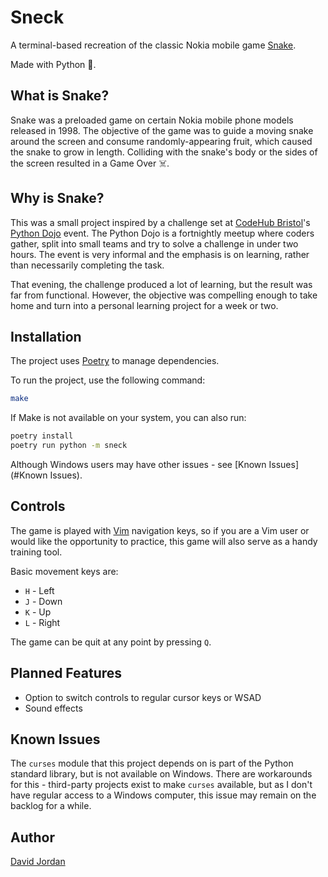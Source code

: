 # Sneck

A terminal-based recreation of the classic Nokia mobile game
[Snake](https://en.wikipedia.org/wiki/Snake_(1998_video_game)).

Made with Python 🐍.


## What is Snake?

Snake was a preloaded game on certain Nokia mobile phone models released in
1998. The objective of the game was to guide a moving snake around the screen and
consume randomly-appearing fruit, which caused the snake to grow in length.
Colliding with the snake's body or the sides of the screen resulted in a Game
Over ☠️.


## Why is Snake?

This was a small project inspired by a challenge set at [CodeHub
Bristol](https://www.meetup.com/codehub-bristol/)'s [Python
Dojo](https://bristol.github.io/code-hub-bristol/python-code-dojo-workshop-wednesdays-date/)
event. The Python Dojo is a fortnightly meetup where coders gather, split into
small teams and try to solve a challenge in under two hours. The event is very
informal and the emphasis is on learning, rather than necessarily completing the
task.

That evening, the challenge produced a lot of learning, but the result was far
from functional. However, the objective was compelling enough to take home and
turn into a personal learning project for a week or two.


## Installation

The project uses [Poetry](https://python-poetry.org/) to manage dependencies.

To run the project, use the following command:

```bash
make
```

If Make is not available on your system, you can also run:

```bash
poetry install
poetry run python -m sneck
```

Although Windows users may have other issues - see [Known Issues](#Known
Issues).


## Controls

The game is played with [Vim](https://en.wikipedia.org/wiki/Vim_(text_editor))
navigation keys, so if you are a Vim user or would like the opportunity to
practice, this game will also serve as a handy training tool.

Basic movement keys are:

* `H` - Left
* `J` - Down
* `K` - Up
* `L` - Right

The game can be quit at any point by pressing `Q`.


## Planned Features

* Option to switch controls to regular cursor keys or WSAD
* Sound effects


## Known Issues

The `curses` module that this project depends on is part of the Python standard
library, but is not available on Windows. There are workarounds for this -
third-party projects exist to make `curses` available, but as I don't have
regular access to a Windows computer, this issue may remain on the backlog for a
while.


## Author
[David Jordan](https://github.com/davedangereux)
